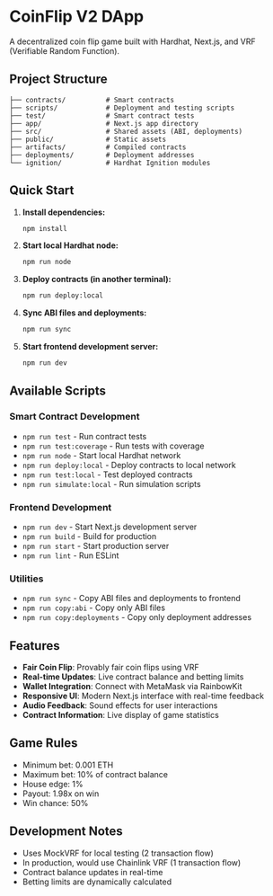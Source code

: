 # CoinFlip V2 DApp

A decentralized coin flip game built with Hardhat, Next.js, and VRF (Verifiable Random Function).

## Project Structure

```
├── contracts/          # Smart contracts
├── scripts/            # Deployment and testing scripts
├── test/               # Smart contract tests
├── app/                # Next.js app directory
├── src/                # Shared assets (ABI, deployments)
├── public/             # Static assets
├── artifacts/          # Compiled contracts
├── deployments/        # Deployment addresses
└── ignition/           # Hardhat Ignition modules
```

## Quick Start

1. **Install dependencies:**
   ```bash
   npm install
   ```

2. **Start local Hardhat node:**
   ```bash
   npm run node
   ```

3. **Deploy contracts (in another terminal):**
   ```bash
   npm run deploy:local
   ```

4. **Sync ABI files and deployments:**
   ```bash
   npm run sync
   ```

5. **Start frontend development server:**
   ```bash
   npm run dev
   ```

## Available Scripts

### Smart Contract Development
- `npm run test` - Run contract tests
- `npm run test:coverage` - Run tests with coverage
- `npm run node` - Start local Hardhat network
- `npm run deploy:local` - Deploy contracts to local network
- `npm run test:local` - Test deployed contracts
- `npm run simulate:local` - Run simulation scripts

### Frontend Development
- `npm run dev` - Start Next.js development server
- `npm run build` - Build for production
- `npm run start` - Start production server
- `npm run lint` - Run ESLint

### Utilities
- `npm run sync` - Copy ABI files and deployments to frontend
- `npm run copy:abi` - Copy only ABI files
- `npm run copy:deployments` - Copy only deployment addresses

## Features

- **Fair Coin Flip**: Provably fair coin flips using VRF
- **Real-time Updates**: Live contract balance and betting limits
- **Wallet Integration**: Connect with MetaMask via RainbowKit
- **Responsive UI**: Modern Next.js interface with real-time feedback
- **Audio Feedback**: Sound effects for user interactions
- **Contract Information**: Live display of game statistics

## Game Rules

- Minimum bet: 0.001 ETH
- Maximum bet: 10% of contract balance
- House edge: 1%
- Payout: 1.98x on win
- Win chance: 50%

## Development Notes

- Uses MockVRF for local testing (2 transaction flow)
- In production, would use Chainlink VRF (1 transaction flow)
- Contract balance updates in real-time
- Betting limits are dynamically calculated
